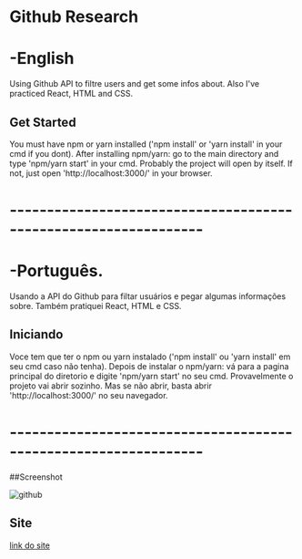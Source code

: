 # Github Research

# -English

Using Github API to filtre users and get some infos about. Also I've practiced React, HTML and CSS.
## Get Started

You must have npm or yarn installed ('npm install' or 'yarn install' in your cmd if you dont).
After installing npm/yarn: go to the main directory and type 'npm/yarn start' in your cmd.
Probably the project will open by itself. If not, just open 'http://localhost:3000/' in your browser.

# ----------------------------------------------------------------

# -Português.

Usando a API do Github para filtar usuários e pegar algumas informações sobre. Também pratiquei React, HTML e CSS.

## Iniciando


Voce tem que ter o npm ou yarn instalado ('npm install' ou 'yarn install' em seu cmd caso não tenha).
Depois de instalar o npm/yarn: vá para a pagina principal do diretorio e digite  'npm/yarn start' no seu cmd.
Provavelmente o projeto vai abrir sozinho. Mas se não abrir, basta abrir 'http://localhost:3000/' no seu navegador.

# ----------------------------------------------------------------

##Screenshot

![github](https://user-images.githubusercontent.com/66084938/119265859-b92f5780-bbbe-11eb-8e1e-ed4a1aa4e6ce.jpg)

## Site
[link do site](https://github-researcher.vercel.app/)



